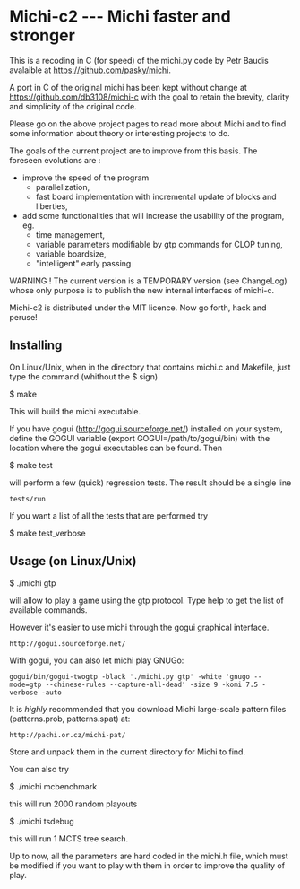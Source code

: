 Michi-c2 --- Michi faster and stronger
======================================

This is a recoding in C (for speed) of the michi.py code by Petr Baudis avalaible at https://github.com/pasky/michi.

A port in C of the original michi has been kept without change at https://github.com/db3108/michi-c with the goal to retain the brevity, clarity and simplicity of the original code.

Please go on the above project pages to read more about Michi and to find some information about theory or interesting projects to do.

The goals of the current project are to improve from this basis. 
The foreseen evolutions are :
- improve the speed of the program
  * parallelization,
  * fast board implementation with incremental update of blocks and liberties,
- add some functionalities that will increase the usability of the program, eg. 
  * time management, 
  * variable parameters modifiable by gtp commands for CLOP tuning, 
  * variable boardsize, 
  * "intelligent" early passing 

WARNING ! The current version is a TEMPORARY version (see ChangeLog) whose only purpose is to publish the new internal interfaces of michi-c.

Michi-c2 is distributed under the MIT licence.  Now go forth, hack and peruse!

Installing
----------

On Linux/Unix, when in the directory that contains michi.c and Makefile, just type the command (whithout the $ sign)

$ make

This will build the michi executable.

If you have gogui (http://gogui.sourceforge.net/) installed on your system, define the GOGUI variable (export GOGUI=/path/to/gogui/bin) with the location where the gogui executables can be found. Then

$ make test

will perform a few (quick) regression tests. The result should be a single line

    tests/run

If you want a list of all the tests that are performed try

$ make test_verbose

Usage (on Linux/Unix)
---------------------

$ ./michi gtp

will allow to play a game using the gtp protocol. Type help to get the list of
available commands.

However it's easier to use michi through the gogui graphical interface.

    http://gogui.sourceforge.net/

With gogui, you can also let michi play GNUGo:

    gogui/bin/gogui-twogtp -black './michi.py gtp' -white 'gnugo --mode=gtp --chinese-rules --capture-all-dead' -size 9 -komi 7.5 -verbose -auto

It is *highly* recommended that you download Michi large-scale pattern files
(patterns.prob, patterns.spat) at:

    http://pachi.or.cz/michi-pat/

Store and unpack them in the current directory for Michi to find.

You can also try

$ ./michi mcbenchmark

this will run 2000 random playouts

$ ./michi tsdebug

this will run 1 MCTS tree search.

Up to now, all the parameters are hard coded in the michi.h file, which must be modified if you want to play with them in order to improve the quality of play.
